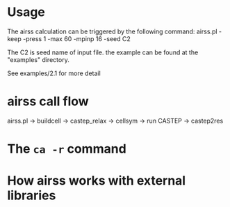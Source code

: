# Usage 
The airss calculation can be triggered by the following command:
airss.pl -keep -press 1 -max 60 -mpinp 16 -seed C2

The C2 is seed name of input file. the example can be found at the
"examples" directory.

See examples/2.1 for more detail


# airss call flow
airss.pl -> buildcell -> castep_relax -> cellsym -> run CASTEP -> castep2res

# The `ca -r` command

# How airss works with external libraries
